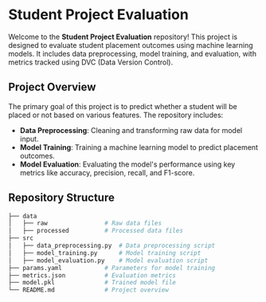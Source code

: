 # Student Project Evaluation

Welcome to the **Student Project Evaluation** repository! This project is designed to evaluate student placement outcomes using machine learning models. It includes data preprocessing, model training, and evaluation, with metrics tracked using DVC (Data Version Control).

## Project Overview

The primary goal of this project is to predict whether a student will be placed or not based on various features. The repository includes:

- **Data Preprocessing**: Cleaning and transforming raw data for model input.
- **Model Training**: Training a machine learning model to predict placement outcomes.
- **Model Evaluation**: Evaluating the model's performance using key metrics like accuracy, precision, recall, and F1-score.

## Repository Structure

```bash
├── data
│   ├── raw                # Raw data files
│   ├── processed          # Processed data files
├── src
│   ├── data_preprocessing.py  # Data preprocessing script
│   ├── model_training.py      # Model training script
│   ├── model_evaluation.py    # Model evaluation script
├── params.yaml            # Parameters for model training
├── metrics.json           # Evaluation metrics
├── model.pkl              # Trained model file
└── README.md              # Project overview 
